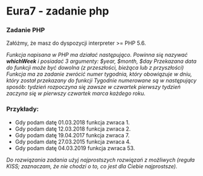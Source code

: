 # Eura7 - zadanie php

### Zadanie PHP

Załóżmy, że masz do dyspozycji interpreter >= PHP 5.6.

*Funkcja napisana w PHP ma działać następująco.
Powinna się nazywać **whichWeek** i posiadać 3 argumenty: $year, $month, $day
Przekazana data do funkcji może być dowolna (z przeszłości, bieżąca lub z przyszłości)
Funkcja ma za zadanie zwrócić numer tygodnia, który obowiązuje w dniu, który został przekazany do funkcji
Tygodnie numerowane są w następujący sposób:
tydzień rozpoczyna się zawsze w czwartek
pierwszy tydzień zaczyna się w pierwszy czwartek marca każdego roku.*
 
### Przykłady:

 - Gdy podam datę 01.03.2018 funkcja zwraca 1. 
 - Gdy podam datę 12.03.2018 funkcja zwraca 2.
 - Gdy podam datę 19.04.2017 funkcja zwraca 7. 
 - Gdy podam datę 27.03.2015 funkcja zwraca 4. 
 - Gdy podam datę 04.03.2019 funkcja zwraca 53.

*Do rozwiązania zadania użyj najprostszych rozwiązań z możliwych (reguła KISS; zaznaczam, że nie chodzi o to, co jest dla Ciebie najprostsze).* 
